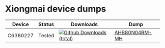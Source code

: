 # Xiongmai device dumps


|Device|Status|Downloads|Dump|
|------|------|---------|----|
| C6380227 | Tested |[![Github Downloads (total)](https://img.shields.io/github/downloads/kotlin-graphics/kotlin-unsigned/total.svg)](AHB80N04RM-MH)|[AHB80N04RM-MH][AHB80N04RM-MH]




[AHB80N04RM-MH]: https://github.com/buzz1k/xiongmai-dumps/blob/main/DVR/AHB80N04RM-MH.BIN